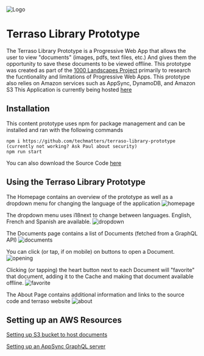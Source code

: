 ![Logo](https://github.com/techmatters/terraso-library-prototype/blob/master/images/Logo.png)
# Terraso Library Prototype

The Terraso Library Prototype is a Progressive Web App that allows the user to view "documents" (images, pdfs, text files, etc.) And gives them the opportunity to save these documents to be viewed offline. This prototype was created as part of the [1000 Landscapes Project](https://techmatters.org/project/1000-landscapes/) primarily to research the fucntionality and limitations of Progressive Web Apps. This prototype also relies on Amazon services such as AppSync, DynamoDB, and Amazon S3
This Application is currently being hosted [here](https://master.d24bw2t7286rd8.amplifyapp.com/#/)

## Installation 
This content prototype uses npm for package management and can be installed and ran with the following commands
```
npm i https://github.com/techmatters/terraso-library-prototype (currently not working? Ask Paul about security)
npm run start
```
You can also download the Source Code [here](https://github.com/techmatters/terraso-library-prototype/archive/refs/heads/master.zip)

## Using the Terraso Library Prototype
The Homepage contains an overview of the prototype as well as a dropdown menu for changing the language of the application
![homepage](https://i.ibb.co/HpsWG0T/Screen-Shot-2021-05-27-at-4-25-35-PM.png)

The dropdown menu uses i18next to change between languages. English, French and Spanish are available. 
![dropdown](https://i.ibb.co/qd29CKn/Screen-Shot-2021-05-27-at-4-43-37-PM.png)

The Documents page contains a list of Documents (fetched from a GraphQL API)
![documents](https://i.ibb.co/M6z1rG9/Screen-Shot-2021-05-27-at-4-25-56-PM.png)


You can click (or tap, if on mobile) on buttons to open a Document.
![opening](https://i.ibb.co/n1R1NC9/Screen-Shot-2021-05-27-at-4-47-54-PM.png)

Clicking (or tapping) the heart button next to each Document will "favorite" that document, adding it to the Cache and making that document available offline.
![favorite](https://i.ibb.co/nbvZ45H/Screen-Shot-2021-05-27-at-4-26-25-PM.png)

The About Page contains additional information and links to the source code and terraso website
![about](https://i.ibb.co/kHYZhqV/Screen-Shot-2021-05-27-at-4-26-34-PM.png)

## Setting up an AWS Resources
[Setting up S3 bucket to host documents](https://github.com/techmatters/terraso-library-prototype/blob/master/S3config.md)

[Setting up an AppSync GraphQL server](https://github.com/techmatters/terraso-library-prototype/blob/master/GraphQL.md)

